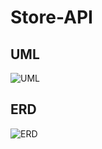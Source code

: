 # Store-API

## UML

![UML](https://github.com/user-attachments/assets/dc356982-ecfc-4fd8-abf8-232d3865fbae)

## ERD

![ERD](https://github.com/user-attachments/assets/2ac2c4c9-7ff2-47aa-9bb1-389635c78c36)
